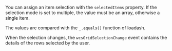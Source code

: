 You can assign an item selection with the `selectedItems` property.
If the selection mode is set to multiple, the value must be an array, otherwise a single item.

The values are compared with the `_.equals()` function of loadash.

When the selection changes, the `wcsGridSelectionChange` event contains the details of the rows selected by the user.